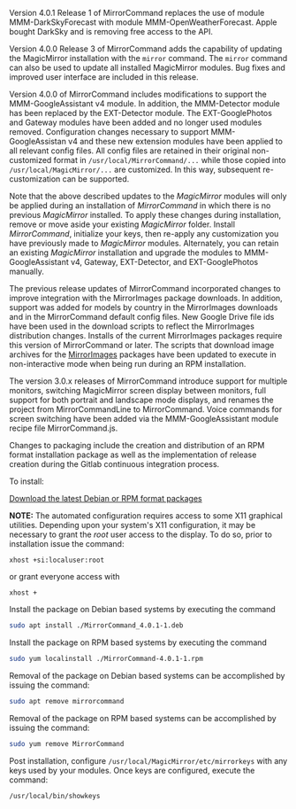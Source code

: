Version 4.0.1 Release 1 of MirrorCommand replaces the use of module MMM-DarkSkyForecast with module MMM-OpenWeatherForecast. Apple bought DarkSky and is removing free access to the API.

Version 4.0.0 Release 3 of MirrorCommand adds the capability of updating the MagicMirror installation with the `mirror` command. The `mirror` command can also be used to update all installed MagicMirror modules. Bug fixes and improved user interface are included in this release.

Version 4.0.0 of MirrorCommand includes modifications to support the MMM-GoogleAssistant v4 module. In addition, the MMM-Detector module has been replaced by the EXT-Detector module. The EXT-GooglePhotos and Gateway modules have been added and no longer used modules removed. Configuration changes necessary to support MMM-GoogleAssistan v4 and these new extension modules have been applied to all relevant config files. All config files are retained in their original non-customized format in `/usr/local/MirrorCommand/...` while those copied into `/usr/local/MagicMirror/...` are customized. In this way, subsequent re-customization can be supported.

Note that the above described updates to the *MagicMirror* modules will only be applied during an installation of *MirrorCommand* in which there is no previous *MagicMirror* installed. To apply these changes during installation, remove or move aside your existing *MagicMirror* folder. Install *MirrorCommand*, initialize your keys, then re-apply any customization you have previously made to *MagicMirror* modules. Alternately, you can retain an existing *MagicMirror* installation and upgrade the modules to MMM-GoogleAssistant v4, Gateway, EXT-Detector, and EXT-GooglePhotos manually.

The previous release updates of MirrorCommand incorporated changes to improve integration with the MirrorImages package downloads. In addition, support was added for models by country in the MirrorImages downloads and in the MirrorCommand default config files. New Google Drive file ids have been used in the download scripts to reflect the MirrorImages distribution changes. Installs of the current MirrorImages packages require this version of MirrorCommand or later. The scripts that download image archives for the [MirrorImages](https://gitlab.com/doctorfree/MirrorImages) packages have been updated to execute in non-interactive mode when being run during an RPM installation.

The version 3.0.x releases of MirrorCommand introduce support for multiple monitors, switching MagicMirror screen display between monitors, full support for both portrait and landscape mode displays, and renames the project from MirrorCommandLine to MirrorCommand.  Voice commands for screen switching have been added via the MMM-GoogleAssistant module recipe file MirrorCommand.js.

Changes to packaging include the creation and distribution of an RPM format installation package as well as the implementation of release creation during the Gitlab continuous integration process.

To install:

[Download the latest Debian or RPM format packages](https://gitlab.com/doctorfree/MirrorCommand/-/releases)

**NOTE:** The automated configuration requires access to some X11 graphical utilities. Depending upon your system's X11 configuration, it may be necessary to grant the *root* user access to the display. To do so, prior to installation issue the command:

`xhost +si:localuser:root`

or grant everyone access with

`xhost +`

Install the package on Debian based systems by executing the command
```bash
sudo apt install ./MirrorCommand_4.0.1-1.deb
```

Install the package on RPM based systems by executing the command
```bash
sudo yum localinstall ./MirrorCommand-4.0.1-1.rpm
```

Removal of the package on Debian based systems can be accomplished by issuing the command:

```bash
sudo apt remove mirrorcommand
```

Removal of the package on RPM based systems can be accomplished by issuing the command:

```bash
sudo yum remove MirrorCommand
```

Post installation, configure `/usr/local/MagicMirror/etc/mirrorkeys` with any keys used by your modules. Once keys are configured, execute the command:

```bash
/usr/local/bin/showkeys
```


